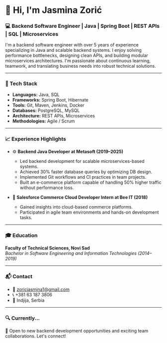 # 👋 Hi, I'm Jasmina Zorić

### 💻 Backend Software Engineer | Java | Spring Boot | REST APIs | SQL | Microservices

I'm a backend software engineer with over 5 years of experience specializing in Java and scalable backend systems. I enjoy solving performance bottlenecks, designing clean APIs, and building modular microservices architectures. I'm passionate about continuous learning, teamwork, and translating business needs into robust technical solutions.

---

### 🧰 Tech Stack
- **Languages:** Java, SQL
- **Frameworks:** Spring Boot, Hibernate
- **Tools:** Git, Maven, Jenkins, Docker
- **Databases:** PostgreSQL, MySQL
- **Architecture:** REST APIs, Microservices
- **Methodologies:** Agile / Scrum

---

### 📈 Experience Highlights

- ⚙️ **Backend Java Developer at Metasoft (2019–2025)**  
  - Led backend development for scalable microservices-based systems.  
  - Achieved 30% faster database queries by optimizing DB design.  
  - Implemented Git workflows and CI practices in team projects.  
  - Built an e-commerce platform capable of handling 50% higher traffic without performance loss.

- 💼 **Salesforce Commerce Cloud Developer Intern at Bee IT (2018)**  
  - Gained insights into cloud-based commerce platforms.  
  - Participated in agile team environments and hands-on development tasks.

---

### 🎓 Education
**Faculty of Technical Sciences, Novi Sad**  
_Bachelor in Software Engineering and Information Technologies (2014–2019)_

---

### 📬 Contact
- 📧 zoricjasmina1@gmail.com  
- 📞 +381 63 187 3806  
- 📍 Indjija, Serbia 

---

### 🔍 Currently...
🚀 Open to new backend development opportunities and exciting team collaborations. Let's connect!
